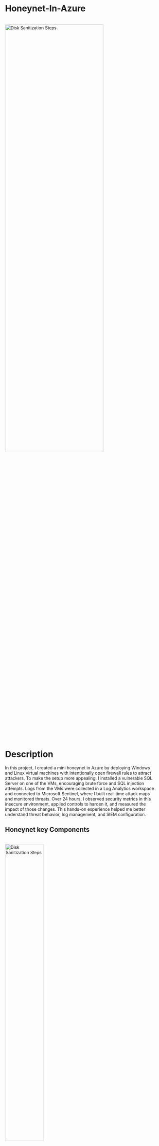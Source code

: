 # Honeynet-In-Azure
<br>
<img src="https://imgur.com/hbmU1lj.png"  height="60%" width="80%" alt="Disk Sanitization Steps"/>
</br>
<h1>Description</h1>
In this project, I created a mini honeynet in Azure by deploying Windows and Linux virtual machines with intentionally open firewall rules to attract attackers. To make the setup more appealing, I installed a vulnerable SQL Server on one of the VMs, encouraging brute force and SQL injection attempts. Logs from the VMs were collected in a Log Analytics workspace and connected to Microsoft Sentinel, where I built real-time attack maps and monitored threats. Over 24 hours, I observed security metrics in this insecure environment, applied controls to harden it, and measured the impact of those changes. This hands-on experience helped me better understand threat behavior, log management, and SIEM configuration.


<h2>Honeynet key Components</h2>
<br>
<img src="https://imgur.com/CDaTaLt.png"  height="50%" width="50%" alt="Disk Sanitization Steps"/>
</br>

<br> **- Azure Key Vault** </br>
  Used to securely store and manage sensitive information such as passwords, API keys, certificates, and encryption keys.
<br> **- Azure Storage Account** </br>
  Used to store data such as NSG flow logs, diagnostics data, and other files generated during operations. Secure storage for logs and other essential files needed for monitoring and troubleshooting.
<br> **- Log Analytics Workspace** </br>
  Serves as a centralized repository to collect, analyze, and query logs from different resources
<br> **- Microsoft Sentinel** </br>
   Is a SIEM tool that uses data from "Log Analytics Workspace" to creatw dashboards, generating attack maps, and automating responses to threats 
<br> **- Network Security Group (NSG)** </br>
  Used in this lab as virtual firewalls for Azure resources, controlling inbound and outbound traffic to Virtual Machines.
<br> **- Virtual Machines (2 windows, 1 linux)** </br>
<br> **- Virtual Network (VNet)** </br>
  Used in this lab to provides a secure and isolated environment for Azure resources to connect, communicate and provide segmentation.


<h3> Security Controls </h3>

**BEFORE** applying any security measures, all the resources I deployed were intentionally exposed to the internet to attract bad actors. Both Virtual Machines had their Network Security Groups (NSGs) configured with an inbound rule that allowed all incoming traffic, meaning there were no restrictions in place. This made the VMs fully accessible to anyone on the internet, creating an easy target for brute-force attacks or other types of intrusion attempts. Additionally, the resources had public endpoints, leaving them completely open and vulnerable to malicious activity for 48-72hrs. The idea behind this was to create an environment where attackers could freely attempt to exploit the resources and attempt attacks.

<br>
<img src=https://imgur.com/PP97Zu5.png"  [height="60%" width="80%" alt="Disk Sanitization Steps"/>
</br>
<br>
<img src=https://imgur.com/BdgIJTS.png"  [height="60%" width="80%" alt="Disk Sanitization Steps"/>
</br>
<br>
<img src=https://imgur.com/aFwOWFg.png"  [height="60%" width="80%" alt="Disk Sanitization Steps"/>
</br>

**AFTER** phase, I implemented security controls to protect the environment. The Network Security Groups on the VMs were adjusted to block all traffic except from my admin workstation, restricting access to only trusted sources. Furthermore, the built-in firewalls for each VM and other resources were turned on, adding an extra layer of defense.By comparing the "before" and "after" metrics after 48-72hrs period, I could clearly see the difference in security posture and how effective these controls were in reducing exposure to potential attacks.

<br>
</br>
<h4>Conclusion</h4>
This project involved setting up a small honeynet in Microsoft Azure and connecting log sources to a Log Analytics workspace. Microsoft Sentinel was used to generate alerts and incidents from the logs. Metrics were recorded both before and after applying security controls. The results showed a significant drop in security events and incidents after implementing the controls, highlighting their effectiveness.
<br></br>
Also If the network resources were heavily used by more users, it’s likely that more security events and alerts would have been triggered within the 24 hours after the security controls were applied.
